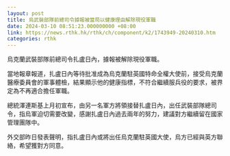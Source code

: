 ```yaml
---
layout: post
title: 烏武裝部隊前總司令據報被當局以健康理由解除現役軍職
date: 2024-03-10 08:51:23.000000000 +08:00
link: https://news.rthk.hk/rthk/ch/component/k2/1743949-20240310.htm
categories: rthk
---
```


烏克蘭武裝部隊前總司令扎盧日內，據報被解除現役軍職。

當地報章報道，扎盧日內等待批准成為烏克蘭駐英國特命全權大使前，接受烏克蘭醫療委員會的軍事體檢，結果顯示他的健康指標，不符合繼續服兵役的要求，被界定為不再適合擔任軍職。

總統澤連斯基上月初宣布，由另一名軍方將領接替扎盧日內，出任武裝部隊總司令，指烏軍迫切需要改變，感謝扎盧日內過去兩年的努力，建議對方繼續留在國家管理團隊中。

外交部昨日發表聲明，指扎盧日內或將出任烏克蘭駐英國大使，烏方已經與英方聯絡，希望獲對方同意。
